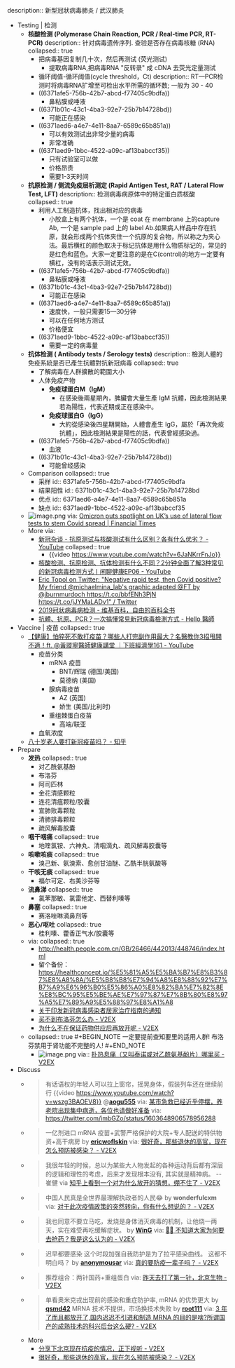 description:: 新型冠狀病毒肺炎 / 武汉肺炎

- Testing | 检测
  - **核酸检测 (Polymerase Chain Reaction, PCR / Real-time PCR, RT-PCR)**
    description:: 针对病毒遗传序列. 查验是否存在病毒核糖 (RNA)
    collapsed:: true
    - 把病毒基因复制几十次，然后再测试 (荧光测试)
      - 提取病毒RNA,把病毒RNA "反转录" 成 cDNA 去荧光定量测试
    - 循环阈值-循环阈值(cycle threshold，Ct)
      description:: RT—PCR检测时将病毒RNA扩增至可检出水平所需的循环数; 一般为 30 - 40
    - ((6371afe5-756b-42b7-abcd-f77405c9bdfa))
      - 鼻粘膜或唾液
    - ((6371b01c-43c1-4ba3-92e7-25b7b14728bd))
      - 可能正在感染
    - ((6371aed6-a4e7-4e11-8aa7-6589c65b851a))
      - 可以有效测试出非常少量的病毒
      - 非常准确
    - ((6371aed9-1bbc-4522-a09c-af13babccf35))
      - 只有试验室可以做
      - 价格昂贵
      - 需要1-3天时间
  - **抗原检测 / 侧流免疫层析测定 (Rapid Antigen Test, RAT / Lateral Flow Test, LFT)**
    description:: 检测病毒病原体中的特定蛋白质核酸
    collapsed:: true
    - 利用人工制造抗体，找出相对应的病毒
      - 小胶盒上有两个抗体，一个是 coat 在 membrane 上的capture Ab, 一个是 sample pad 上的 label Ab.如果病人样品中存在抗原，就会形成两个抗体夹住一个抗原的复合物，所以称之为夹心法。最后横杠的颜色取决于标记抗体是用什么物质标记的，常见的是红色和蓝色。大家一定要注意的是在C(control)的地方一定要有横杠，没有的话表示测试无效。
    - ((6371afe5-756b-42b7-abcd-f77405c9bdfa))
      - 鼻粘膜或唾液
    - ((6371b01c-43c1-4ba3-92e7-25b7b14728bd))
      - 可能正在感染
    - ((6371aed6-a4e7-4e11-8aa7-6589c65b851a))
      - 速度快，一般只需要15—30分钟
      - 可以在任何地方测试
      - 价格便宜
    - ((6371aed9-1bbc-4522-a09c-af13babccf35))
      - 需要一定的病毒量
  - **抗体检测 ( Antibody tests / Serology tests)**
    description:: 檢測人體的免疫系統是否已產生抗體對抗新冠病毒
    collapsed:: true
    - 了解病毒在人群擴散的範圍大小
    - 人体免疫产物
      - **免疫球蛋白M（IgM）**
        - 在感染後兩星期內，脾臟會大量生產 IgM 抗體，因此檢測結果若為陽性，代表近期或正在感染中。
      - **免疫球蛋白G（IgG）**
        - 大約從感染後四星期開始，人體會產生 IgG，屬於「再次免疫抗體」，因此檢測結果是陽性的話，代表曾經感染過。
    - ((6371afe5-756b-42b7-abcd-f77405c9bdfa))
      - 血液
    - ((6371b01c-43c1-4ba3-92e7-25b7b14728bd))
      - 可能曾经感染
  - Comparison
    collapsed:: true
    - 采样
      id:: 6371afe5-756b-42b7-abcd-f77405c9bdfa
    - 结果阳性
      id:: 6371b01c-43c1-4ba3-92e7-25b7b14728bd
    - 优点
      id:: 6371aed6-a4e7-4e11-8aa7-6589c65b851a
    - 缺点
      id:: 6371aed9-1bbc-4522-a09c-af13babccf35
  - ![image.png](../assets/covid/image_1668395393902_0.png)
    via: [Omicron puts spotlight on UK’s use of lateral flow tests to stem Covid spread | Financial Times](https://www.ft.com/content/cbd0fb0a-8c41-4b9b-aa4c-0afa10619383)
  - More via:
    - [新冠杂谈 - 抗原测试与核酸测试有什么区别？各有什么优劣？ - YouTube](https://www.youtube.com/watch?v=6JaNKrrFnJo)
      collapsed:: true
      - {{video https://www.youtube.com/watch?v=6JaNKrrFnJo}}
    - [核酸检测、抗原检测、抗体检测有什么不同？2分钟全面了解3种常见的新冠病毒检测方式丨闲聊健康EP06 - YouTube](https://www.youtube.com/watch?v=5qNcmOHQSkI)
    - [Eric Topol on Twitter: "Negative rapid test, then Covid positive? My friend @michaelmina_lab's graphic adapted @FT by @jburnmurdoch https://t.co/bbfENh3PjN https://t.co/jJYMaLADv1" / Twitter](https://twitter.com/erictopol/status/1472959306475597826)
    - [2019冠状病毒病检测 - 维基百科，自由的百科全书](https://zh.wikipedia.org/wiki/2019%E5%86%A0%E7%8A%B6%E7%97%85%E6%AF%92%E7%97%85%E6%A3%80%E6%B5%8B)
    - [抗體、抗原、PCR？一次搞懂常見新冠病毒檢測方式 - Hello 醫師](https://helloyishi.com.tw/infectious-diseases/coronavirus/types-of-coronavirus-tests/)
- Vaccine | 疫苗
  collapsed:: true
  - [【健康】怕猝死不敢打疫苗？哪些人打完副作用最大？名醫教你3招甩開不適！ft. @黃瑽寧醫師健康講堂 ｜下班經濟學161 - YouTube](https://www.youtube.com/watch?v=30aQSvs2_qY)
    - 疫苗分类
      - mRNA 疫苗
        - BNT/辉瑞 (德国/美国)
        - 莫德纳 (美国)
      - 腺病毒疫苗
        - AZ (英国)
        - 娇生 (美国/比利时)
      - 重组棘蛋白疫苗
        - 高端/联亚
    - 血氧浓度
  - [八十岁老人要打新冠疫苗吗？ - 知乎](https://www.zhihu.com/question/469370777)
- Prepare
  - **发热**
    collapsed:: true
    - 对乙酰氨基酚
    - 布洛芬
    - 阿司匹林
    - 金花清感颗粒
    - 连花清瘟颗粒/胶囊
    - 宣肺败毒颗粒
    - 清肺排毒颗粒
    - 疏风解毒胶囊
  - **咽干咽痛**
    collapsed:: true
    - 地喹氯铵、六神丸、清咽滴丸、疏风解毒胶囊等
  - **咳嗽咳痰**
    collapsed:: true
    - 溴己新、氨溴索、愈创甘油醚、乙酰半胱氨酸等
  - **干咳无痰**
    collapsed:: true
    - 福尔可定、右美沙芬等
  - **流鼻涕**
    collapsed:: true
    - 氯苯那敏、氯雷他定、西替利嗪等
  - **鼻塞**
    collapsed:: true
    - 赛洛唑啉滴鼻剂等
  - **恶心/呕吐**
    collapsed:: true
    - 桂利嗪、藿香正气水/胶囊等
  - via:
    collapsed:: true
    - http://health.people.com.cn/GB/26466/442013/448746/index.html
    - 留个备份： https://healthconcept.io/%E5%81%A5%E5%BA%B7%E8%B3%87%E8%A8%8A/%E5%B8%B8%E7%94%A8%E8%88%92%E7%B7%A9%E6%96%B0%E5%86%A0%E8%82%BA%E7%82%8E%E8%BC%95%E5%BE%AE%E7%97%87%E7%8B%80%E8%97%A5%E7%89%A9%E5%88%97%E8%A1%A8
    - [关于印发新冠病毒感染者居家治疗指南的通知](http://www.nhc.gov.cn/ylyjs/pqt/202212/2b6c16cc176b4806b399ea5588353b3c.shtml)
    - [买不到布洛芬怎么办 - V2EX](https://www.v2ex.com/t/901507)
    - [为什么不在保证药物供应后再放开呢 - V2EX](https://www.v2ex.com/t/901531)
  - collapsed:: true
    #+BEGIN_NOTE
    一定要提前查知要里的适用人群! 布洛芬禁用于肾功能不完整的人!
    #+END_NOTE
    - ![image.png](../assets/covid/image_1671169729417_0.png)
      via:: [扑热息痛（又叫泰诺或对乙酰氨基酚片）哪里买 - V2EX](https://www.v2ex.com/t/902647)
- Discuss
  - > 有话语权的年轻人可以拉上窗帘，摇晃身体，假装列车还在继续前行
    {{video https://www.youtube.com/watch?v=wszg3BAOEV8}}
    @**[aogu555](https://www.v2ex.com/member/aogu555)** via: [某市急救已经近乎停摆，养老院出现集中病逝，各位也请做好准备](https://web.archive.org/web/20221211102221/https://www.v2ex.com/t/901697)
    via: https://twitter.com/imbGZo/status/1603648906578956288
  - > 一亿剂进口 mRNA 疫苗+武警严格保护的大院+专人配送的特供物资+高干病房
    by **[ericwoflskin](https://www.v2ex.com/member/ericwoflskin)** via: [很好奇，那些退休的高官，现在怎么预防被感染？ - V2EX](https://www.v2ex.com/t/902109)
  - >我很年轻的时候，总以为某些大人物发起的各种运动背后都有深层的逻辑和理性的考虑，后来才发现根本没有, 其实就是精神病。
    --崔健 via [知乎上看到一个对为什么放开的猜想，绷不住了 - V2EX](https://v2ex.com/t/901686)
  - > 中国人民真是全世界最理解执政者的人民😂
    by **wonderfulcxm** via: [对于此次疫情政策的突然转向，你有什么想说的？ - V2EX](https://v2ex.com/t/901743)
  - > 我也同意不要立马吃，发烧是身体消灭病毒的机制，让他烧一两天，实在难受再吃缓解症状。
    by **[WinG](https://www.v2ex.com/member/WinG)** via: [😮‍💨 不知道大家为何要去抢药？我是这么认为的 - V2EX](https://www.v2ex.com/t/901796)
  - > 迟早都要感染 这个时段加强自我防护是为了拉平感染曲线。 这都不明白吗？
    by **[anonymousar](https://www.v2ex.com/member/anonymousar)** via: [真的要防疫一辈子吗？ - V2EX](https://www.v2ex.com/t/902105)
  - >推荐组合：两针国药+重组蛋白
    via: [昨天去打了第一针，北京生物 - V2EX](https://www.v2ex.com/t/902094)
  - > 单看奥米克戎出现前的感染和重症防护率, mRNA 的优势更大 by **[qsmd42](https://www.v2ex.com/member/qsmd42)**
    MRNA 技术不提供，市场换技术失败 by **[root111](https://www.v2ex.com/member/root111)**
    via: [3 年了而且都放开了,国内迟迟不引进和制造 MRNA 的目的是啥?所谓国产的成熟技术的科兴后台这么硬? - V2EX](https://www.v2ex.com/t/902396)
  - More
    - [分享下北京现在抗疫的情况，正下视听 - V2EX](https://www.v2ex.com/t/901716)
    - [很好奇，那些退休的高官，现在怎么预防被感染？ - V2EX](https://www.v2ex.com/t/902109#; )